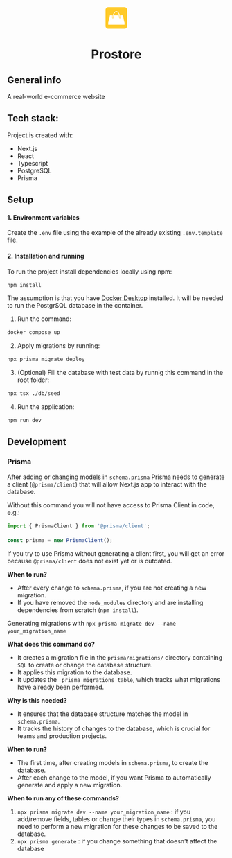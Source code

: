 <div align="center">
<img src="./public/images/logo.svg" width="50" height="50" />

# **Prostore**

</div>

## General info

A real-world e-commerce website

## Tech stack:

Project is created with:

- Next.js
- React
- Typescript
- PostgreSQL
- Prisma

## Setup

#### 1. Environment variables

Create the `.env` file using the example of the already existing `.env.template` file.

#### 2. Installation and running

To run the project install dependencies locally using npm:

```bash
npm install
```

The assumption is that you have [Docker Desktop](https://www.docker.com/) installed.
It will be needed to run the PostgrSQL database in the container.

1. Run the command:

```bash
docker compose up
```

2. Apply migrations by running:

```bash
npx prisma migrate deploy
```

3. (Optional) Fill the database with test data by runnig this command in the root folder:

```bash
npx tsx ./db/seed
```

4. Run the application:

```bash
npm run dev
```

## Development

### Prisma

After adding or changing models in `schema.prisma` Prisma needs to generate a client (`@prisma/client`)
that will allow Next.js app to interact with the database.

Without this command you will not have access to Prisma Client in code, e.g.:

```ts
import { PrismaClient } from '@prisma/client';

const prisma = new PrismaClient();
```

If you try to use Prisma without generating a client first,
you will get an error because `@prisma/client` does not exist yet or is outdated.

**When to run?**

- After every change to `schema.prisma`, if you are not creating a new migration.
- If you have removed the `node_modules` directory and are installing dependencies from scratch (`npm install`).

Generating migrations with `npx prisma migrate dev --name your_migration_name`

**What does this command do?**

- It creates a migration file in the `prisma/migrations/` directory containing `SQL` to create or change the database structure.
- It applies this migration to the database.
- It updates the `_prisma_migrations table`, which tracks what migrations have already been performed.

**Why is this needed?**

- It ensures that the database structure matches the model in `schema.prisma`.
- It tracks the history of changes to the database, which is crucial for teams and production projects.

**When to run?**

- The first time, after creating models in `schema.prisma`, to create the database.
- After each change to the model, if you want Prisma to automatically generate and apply a new migration.

**When to run any of these commands?**

1. `npx prisma migrate dev --name your_migration_name` : if you add/remove fields, tables or change their types in `schema.prisma`, you need to perform a new migration for these changes to be saved to the database.
2. `npx prisma generate` : if you change something that doesn't affect the database
